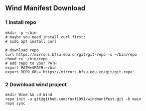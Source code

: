 ## Wind Manifest Download
### 1 Install repo
```shell
mkdir -p ~/bin
# maybe you need install curl first:
# sudo apt install curl

# download repo
curl https://mirrors.bfsu.edu.cn/git/git-repo -o ~/bin/repo
chmod +x ~/bin/repo
# add repo to your PATH
export PATH=$PATH:~/bin
export REPO_URL='https://mirrors.bfsu.edu.cn/git/git-repo'
```

### 2 Download wind project
```shell
mkdir Wind && cd Wind
repo init -u git@github.com:Yuxf1991/windmanifest.git -b main
repo sync
```
